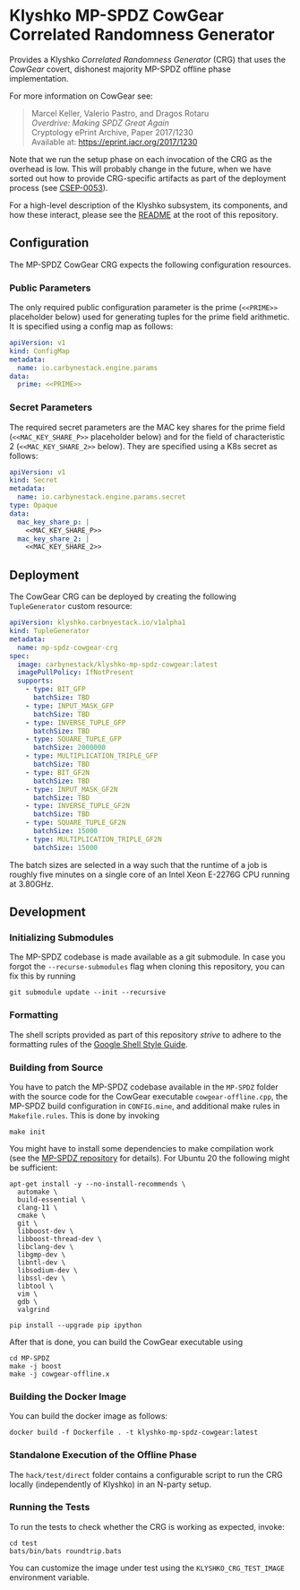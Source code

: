 # Klyshko MP-SPDZ CowGear Correlated Randomness Generator

Provides a Klyshko *Correlated Randomness Generator* (CRG) that uses the
*CowGear* covert, dishonest majority MP-SPDZ offline phase implementation.

For more information on CowGear see:

> Marcel Keller, Valerio Pastro, and Dragos Rotaru \
> *Overdrive: Making SPDZ
> Great Again* \
> Cryptology ePrint Archive, Paper 2017/1230 \
> Available at:
> <https://eprint.iacr.org/2017/1230>

Note that we run the setup phase on each invocation of the CRG as the overhead
is low. This will probably change in the future, when we have sorted out how to
provide CRG-specific artifacts as part of the deployment process (see
[CSEP-0053]).

For a high-level description of the Klyshko subsystem, its components, and how
these interact, please see the [README] at the root of this repository.

## Configuration

The MP-SPDZ CowGear CRG expects the following configuration resources.

### Public Parameters

The only required public configuration parameter is the prime (`<<PRIME>>`
placeholder below) used for generating tuples for the prime field arithmetic. It
is specified using a config map as follows:

```yaml
apiVersion: v1
kind: ConfigMap
metadata:
  name: io.carbynestack.engine.params
data:
  prime: <<PRIME>>
```

### Secret Parameters

The required secret parameters are the MAC key shares for the prime field
(`<<MAC_KEY_SHARE_P>>` placeholder below) and for the field of characteristic 2
(`<<MAC_KEY_SHARE_2>>` below). They are specified using a K8s secret as follows:

```yaml
apiVersion: v1
kind: Secret
metadata:
  name: io.carbynestack.engine.params.secret
type: Opaque
data:
  mac_key_share_p: |
    <<MAC_KEY_SHARE_P>>
  mac_key_share_2: |
    <<MAC_KEY_SHARE_2>>
```

## Deployment

The CowGear CRG can be deployed by creating the following `TupleGenerator`
custom resource:

```yaml
apiVersion: klyshko.carbnyestack.io/v1alpha1
kind: TupleGenerator
metadata:
  name: mp-spdz-cowgear-crg
spec:
  image: carbynestack/klyshko-mp-spdz-cowgear:latest
  imagePullPolicy: IfNotPresent
  supports:
    - type: BIT_GFP
      batchSize: TBD
    - type: INPUT_MASK_GFP
      batchSize: TBD
    - type: INVERSE_TUPLE_GFP
      batchSize: TBD
    - type: SQUARE_TUPLE_GFP
      batchSize: 2000000
    - type: MULTIPLICATION_TRIPLE_GFP
      batchSize: TBD
    - type: BIT_GF2N
      batchSize: TBD
    - type: INPUT_MASK_GF2N
      batchSize: TBD
    - type: INVERSE_TUPLE_GF2N
      batchSize: TBD
    - type: SQUARE_TUPLE_GF2N
      batchSize: 15000
    - type: MULTIPLICATION_TRIPLE_GF2N
      batchSize: 15000
```

The batch sizes are selected in a way such that the runtime of a job is roughly
five minutes on a single core of an Intel Xeon E-2276G CPU running at 3.80GHz.

## Development

### Initializing Submodules

The MP-SPDZ codebase is made available as a git submodule. In case you forgot
the `--recurse-submodules` flag when cloning this repository, you can fix this
by running

```shell
git submodule update --init --recursive
```

### Formatting

The shell scripts provided as part of this repository *strive* to adhere to the
formatting rules of the [Google Shell Style Guide][google-ssg].

### Building from Source

You have to patch the MP-SPDZ codebase available in the `MP-SPDZ` folder with
the source code for the CowGear executable `cowgear-offline.cpp`, the MP-SPDZ
build configuration in `CONFIG.mine`, and additional make rules in
`Makefile.rules`. This is done by invoking

```shell
make init
```

You might have to install some dependencies to make compilation work (see the
[MP-SPDZ repository][mp-spdz] for details). For Ubuntu 20 the following might be
sufficient:

```shell
apt-get install -y --no-install-recommends \
  automake \
  build-essential \
  clang-11 \
  cmake \
  git \
  libboost-dev \
  libboost-thread-dev \
  libclang-dev \
  libgmp-dev \
  libntl-dev \
  libsodium-dev \
  libssl-dev \
  libtool \
  vim \
  gdb \
  valgrind

pip install --upgrade pip ipython
```

After that is done, you can build the CowGear executable using

```shell
cd MP-SPDZ
make -j boost
make -j cowgear-offline.x
```

### Building the Docker Image

You can build the docker image as follows:

```shell
docker build -f Dockerfile . -t klyshko-mp-spdz-cowgear:latest
```

### Standalone Execution of the Offline Phase

The `hack/test/direct` folder contains a configurable script to run the CRG
locally (independently of Klyshko) in an N-party setup.

### Running the Tests

To run the tests to check whether the CRG is working as expected, invoke:

```shell
cd test
bats/bin/bats roundtrip.bats
```

You can customize the image under test using the `KLYSHKO_CRG_TEST_IMAGE`
environment variable.

[csep-0053]: https://github.com/carbynestack/carbynestack/pull/54
[google-ssg]: https://google.github.io/styleguide/shellguide.html
[mp-spdz]: https://github.com/data61/MP-SPDZ
[readme]: ../README.md
